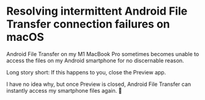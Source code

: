 # Resolving intermittent Android File Transfer connection failures on macOS

Android File Transfer on my M1 MacBook Pro sometimes becomes unable to access the files on my Android smartphone for no discernable reason.

Long story short: If this happens to you, close the Preview app.

I have no idea why, but once Preview is closed, Android File Transfer can instantly access my smartphone files again. 🤷
